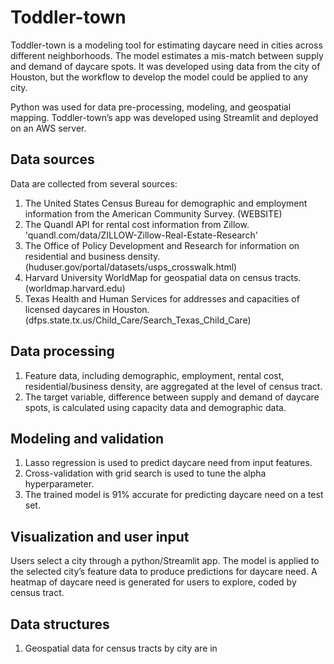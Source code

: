 # Toddler-town

Toddler-town is a modeling tool for estimating daycare need in cities across different neighborhoods. The model estimates a mis-match between supply and demand of daycare spots. It was developed using data from the city of Houston, but the workflow to develop the model could be applied to any city. 

Python was used for data pre-processing, modeling, and geospatial mapping. Toddler-town’s app was developed using Streamlit and deployed on an AWS server. 

## Data sources

Data are collected from several sources:
1.	The United States Census Bureau for demographic and employment information from the American Community Survey. (WEBSITE)
2.	The Quandl API for rental cost information from Zillow. 'quandl.com/data/ZILLOW-Zillow-Real-Estate-Research'
3.	The Office of Policy Development and Research for information on residential and business density. (huduser.gov/portal/datasets/usps_crosswalk.html)
4.	Harvard University WorldMap for geospatial data on census tracts. (worldmap.harvard.edu)
5.	Texas Health and Human Services for addresses and capacities of licensed daycares in Houston. (dfps.state.tx.us/Child_Care/Search_Texas_Child_Care) 

## Data processing 

1.	Feature data, including demographic, employment, rental cost, residential/business density, are aggregated at the level of census tract.
2.	The target variable, difference between supply and demand of daycare spots, is calculated using capacity data and demographic data. 

## Modeling and validation

1.	Lasso regression is used to predict daycare need from input features. 
2.	Cross-validation with grid search is used to tune the alpha hyperparameter.
3.	The trained model is 91% accurate for predicting daycare need on a test set. 

## Visualization and user input

Users select a city through a python/Streamlit app. The model is applied to the selected city’s feature data to produce predictions for daycare need. A heatmap of daycare need is generated for users to explore, coded by census tract. 

## Data structures

1. Geospatial data for census tracts by city are in 


